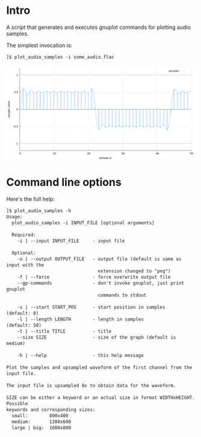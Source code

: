 # Intro

A script that generates and executes gnuplot commands for plotting audio samples.

The simplest invocation is:

    ]$ plot_audio_samples -i some_audio.flac

![the simplest invocation](examples/some_audio.png)

# Command line options

Here's the full help:

    ]$ plot_audio_samples -h
    Usage:
      plot_audio_samples -i INPUT_FILE [optional arguments]

      Required:
        -i | --input INPUT_FILE     - input file

      Optional:
        -o | --output OUTPUT_FILE   - output file (default is same as input with the
                                      extension changed to "png")
        -f | --force                - force overwrite output file
        --gp-commands               - don't invoke gnuplot, just print gnuplot
                                      commands to stdout

        -s | --start START_POS      - start position in samples     (default: 0)
        -l | --length LENGTH        - length in samples             (default: 50)
        -t | --title TITLE          - title
        --size SIZE                 - size of the graph (default is medium)

        -h | --help                 - this help message

    Plot the samples and upsampled waveform of the first channel from the input file.

    The input file is upsampled 8x to obtain data for the waveform.

    SIZE can be either a keyword or an actual size in format WIDTHxHEIGHT. Possible
    keywords and corresponding sizes:
      small:        800x400
      medium:       1200x600
      large | big:  1600x800
